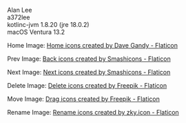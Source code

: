 Alan Lee <br/>
a372lee <br/>
kotlinc-jvm 1.8.20 (jre 18.0.2) <br/>
macOS Ventura 13.2 <br/>


Home Image: <a href="https://www.flaticon.com/free-icons/home" title="home icons">Home icons created by Dave Gandy - Flaticon</a>

Prev Image: <a href="https://www.flaticon.com/free-icons/back" title="back icons">Back icons created by Smashicons - Flaticon</a>

Next Image: <a href="https://www.flaticon.com/free-icons/next" title="next icons">Next icons created by Smashicons - Flaticon</a>

Delete Image: <a href="https://www.flaticon.com/free-icons/delete" title="delete icons">Delete icons created by Freepik - Flaticon</a>

Move Image: <a href="https://www.flaticon.com/free-icons/drag" title="drag icons">Drag icons created by Freepik - Flaticon</a>

Rename Image: <a href="https://www.flaticon.com/free-icons/rename" title="rename icons">Rename icons created by zky.icon - Flaticon</a>